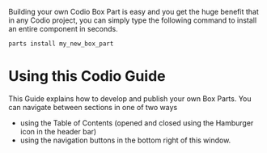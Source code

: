 Building your own Codio Box Part is easy and you get the huge benefit that in any Codio project, you can simply type the following command to install an entire component in seconds.

```bash
parts install my_new_box_part
```

# Using this Codio Guide
This Guide explains how to develop and publish your own Box Parts. You can navigate between sections in one of two ways

- using the Table of Contents (opened and closed using the Hamburger icon in the header bar)
- using the navigation buttons in the bottom right of this window.
